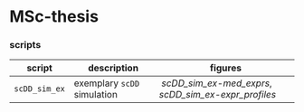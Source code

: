 # MSc-thesis

### scripts

script        | description                 | figures
--------------|-----------------------------|--------
`scDD_sim_ex` | exemplary `scDD` simulation | *scDD_sim_ex-med_exprs*, *scDD_sim_ex-expr_profiles*
